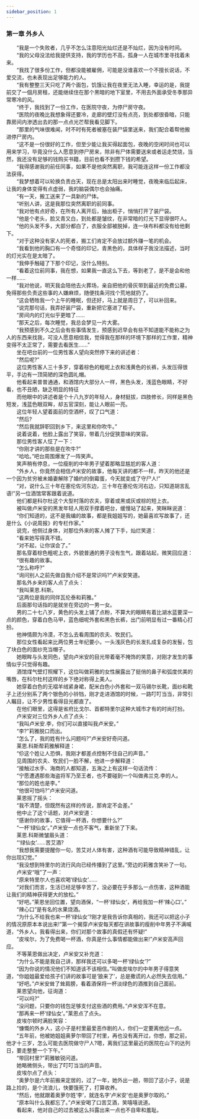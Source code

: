 ```yaml
---
sidebar_position: 1
---
```

### 第一章  外乡人  


　　“我是一个失败者，几乎不怎么注意阳光灿烂还是不灿烂，因为没有时间。  
　　“我的父母没法给我提供支持，我的学历也不高，孤身一人在城市里寻找着未来。  
　　“我找了很多份工作，但都没能被雇佣，可能是没谁喜欢一个不擅长说话，不爱交流，也未表现出足够能力的人。  
　　“我有整整三天只吃了两个面包，饥饿让我在夜里无法入睡，幸运的是，我提前交了一個月房租，还能继续住在那个黑暗的地下室里，不用去外面承受冬季那异常寒冷的风。  
　　“终于，我找到了一份工作，在医院守夜，为停尸房守夜。  
　　“医院的夜晚比我想象得还要冷，走廊的壁灯没有点亮，到处都很昏暗，只能靠房间内渗透出去的那一点点光芒帮我看见脚下。  
　　“那里的气味很难闻，时不时有死者被塞在装尸袋里送来，我们配合着帮他搬进停尸房内。  
　　“这不是一份很好的工作，但至少能让我买得起面包，夜晚的空闲时间也可以用来学习，毕竟没什么人愿意到停尸房来，除非有尸体需要送来或者运走焚烧，当然，我还没有足够的钱购买书籍，目前也看不到攒下钱的希望。  
　　“我得感谢我的前任同事，如果不是他突然离职，我可能连这样一份工作都没法获得。  
　　“我梦想着可以轮换负责白天，现在总是太阳出来时睡觉，夜晚来临后起床，让我的身体变得有点虚弱，我的脑袋偶尔也会抽痛。  
　　“有一天，搬工送来了一具新的尸体。  
　　“听别人讲，这是我那位突然离职的前同事。  
　　“我对他有点好奇，在所有人离开后，抽出柜子，悄悄打开了装尸袋。  
　　“他是个老头，脸又青又白，到处都是皱纹，在非常暗的灯光下显得很吓人。  
　　“他的头发不多，大部分都白了，衣服全部被脱掉，连一块布料都没有给他剩下。  
　　“对于这种没有家人的死者，搬工们肯定不会放过额外赚一笔的机会。  
　　“我看到他的胸口有一个奇怪的印记，青黑色的，具体样子我没法描述，当时的灯光实在是太暗了。  
　　“我伸手触碰了下那个印记，没什么特别。  
　　“看着这位前同事，我在想，如果我一直这么下去，等到老了，是不是会和他一样……  
　　“我对他说，明天我会陪他去火葬场，亲自把他的骨灰带到最近的免费公墓，免得那些负责这些事的人嫌麻烦，随便找条河找个荒地就扔了。  
　　“这会牺牲我一个上午的睡眠，但还好，马上就是周日了，可以补回来。  
　　“说完那句话，我弄好装尸袋，重新把它塞进了柜子。  
　　“房间内的灯光似乎更暗了……  
　　“那天之后，每次睡觉，我总会梦见一片大雾。  
　　“我预感到不久之后会有些事情发生，预感到迟早会有些不知道能不能称之为人的东西来找我，可没人愿意相信我，觉得我在那样的环境下那样的工作里，精神变得不太正常了，需要去看医生……”  
　　坐在吧台前的一位男性客人望向突然停下来的讲述者：  
　　“然后呢?”  
　　这位男性客人三十多岁，穿着棕色的粗呢上衣和浅黄色的长裤，头发压得很平，手边有一顶简陋的深色圆礼帽。  
　　他看起来普普通通，和酒馆内大部分人一样，黑色头发，浅蓝色眼睛，不好看，也不丑陋，缺乏明显的特征  
　　而他眼中的讲述者是个十八九岁的年轻人，身材挺拔，四肢修长，同样是黑色短发，浅蓝色眼双眸，却五官深刻，能让人眼前一亮。  
　　这位年轻人望着面前的空酒杯，叹了口气道：  
　　“然后?  
　　“然后我就辞职回到乡下，来这里和你吹牛。”  
　　说着说着，他脸上露出了笑容，带着几分促狭意味的笑容。  
　　那位男性客人怔了一下：  
　　“你刚才讲的那些是在吹牛?”  
　　“哈哈。”吧台周围爆发了一阵笑声。  
　　笑声稍有停息，一位瘦削的中年男子望着那略显尴尬的客人道：  
　　“外乡人，你竟然会相信卢米安的故事，他每天讲的都不一样，昨天的他还是一个因为贫穷被未婚妻解除了婚约的倒霉蛋，今天就变成了守尸人!”  
　　“对，说什么三十年在塞伦佐河东边，三十年在塞伦佐河右边，只知道胡言乱语!”另一位酒馆常客跟着说道。  
　　他们都是科尔杜这个大型村落的农夫，穿着或黑或灰或棕的短上衣。  
　　被叫做卢米安的黑发年轻人用双手撑着吧台，缓慢站了起来，笑眯眯说道：  
　　“你们知道的，这不是我编的故事，都是我姐姐写的，她最喜欢写故事了，还是什么《小说周报》的专栏作家。”  
　　说完，他侧过身体，对那位外来的客人摊了下手，灿烂笑道：  
　　“看来她写得真不错。  
　　“对不起，让你误会了。”  
　　那名穿着棕色粗呢上衣，外貌普通的男子没有生气，跟着站起，微笑回应道：  
　　“很有趣的故事。  
　　“怎么称呼?”  
　　“询问别人之前先做自我介绍不是常识吗?”卢米安笑道。  
　　那名外乡来的客人点了点头：  
　　“我叫莱恩.科斯。  
　　“这两位是我的同伴瓦伦泰和莉雅。”  
　　后面那句话指的是就坐在旁边的一男一女。  
　　男的二十七八岁，黄色的头发上铺了点粉，不算大的眼睛有着比湖水蓝要深一点的颜色，穿着白色马甲，蓝色细呢外套和黑色长裤，出门前明显有过一番精心打扮。  
　　他神情颇为冷漠，不怎么去看周围的农夫、牧民们。  
　　那位女性看起来比两位男士年纪要小，一头浅灰色的长发扎成复杂的发髻，包了块白色的面纱充当帽子。  
　　她眼眸与头发同色，望向卢米安的目光带着毫不掩饰的笑意，对刚才发生的事情似乎只觉得有趣。  
　　酒馆煤气壁灯照耀下，这位叫做莉雅的女性展露出了挺俏的鼻子和弧度优美的嘴唇，在科尔杜村这样的乡下绝对称得上美人。  
　　她穿着白色的无褶羊绒紧身裙，配米白色小外套和一双马锡尔长靴，面纱和靴子上还分别系了两个银色的小铃铛，刚才走进酒馆的时候，一路叮叮当当，非常引人瞩目，让不少男性看得目光都直了。  
　　在他们眼里，这得是省府比戈尔、首都特里尔这种大城市才有的时尚打扮。  
　　卢米安对三位外乡人点了点头：  
　　“我叫卢米安.李，你们可以直接叫我卢米安。”  
　　“李?”莉雅脱口而出。  
　　“怎么了，我的姓有什么问题吗?”卢米安好奇问道。  
　　莱恩.科斯帮莉雅解释道：  
　　“伱这个姓让人恐惧，我刚才都差点控制不住自己的声音。”  
　　见周围的农夫、牧民们一脸不解，他进一步解释道：  
　　“接触过水手、海商的人都知道，五海之上有这样一句话流传：  
　　“宁愿遭遇那些海盗将军乃至王者，也不要碰到一个叫做弗兰克.李的人。  
　　“那位的姓也是李。”  
　　“他很可怕吗?”卢米安问道。  
　　莱恩摇了摇头：  
　　“我不清楚，但既然有这样的传说，那肯定不会差。”  
　　他中止了这个话题，对卢米安道：  
　　“感谢你的故事，它值得一杯酒，你想要什么?”  
　　“一杯‘绿仙女’。”卢米安一点也不客气，重新坐了下来。  
　　莱恩.科斯微皱眉头道：  
　　“‘绿仙女’……苦艾酒?  
　　“我想我需要提醒你一句，苦艾对人体有害，这种酒有可能导致精神错乱，让你出现幻觉。”  
　　“我没想到特里尔的流行风向已经传播到了这里。”旁边的莉雅含笑补了一句。  
　　卢米安“哦”了一声：  
　　“原来特里尔人也喜欢喝‘绿仙女’……  
　　“对我们而言，生活已经足够辛苦了，没必要在乎多那么一点伤害，这种酒能让我们的精神获得更大的放松。”  
　　“好吧。”莱恩坐回位置，望向酒保，“一杯‘绿仙女’，再给我加一杯‘辣心口’。”  
　　“辣心口”是有名的水果烧酒。  
　　“为什么不给我也来一杯‘绿仙女’?刚才是我告诉你真相的，我还可以把这小子的情况原原本本说出来!”第一个揭穿卢米安每天都在讲故事的瘦削中年男子不满喊道，“外乡人，我看得出来，你们对那个故事的真假还有怀疑!”  
　　“皮埃尔，为了免费喝一杯酒，你真是什么事情都能做出来!”卢米安高声回应。  
　　不等莱恩做出决定，卢米安又补充道：  
　　“为什么不能是我自己讲，那样我还可以多喝一杯‘绿仙女’?”  
　　“因为你说的情况他们不知道该不该相信。”叫做皮埃尔的中年男子得意笑道，“你姐姐最爱给孩子们讲的故事可是‘狼来了’，总是撒谎的人必然失去信用。”  
　　“好吧。”卢米安耸了耸肩膀，看着酒保将一杯淡绿色的酒推到自己面前。  
　　莱恩望向他，征询道：  
　　“可以吗?”  
　　“没问题，只要你的钱包足够支付这些酒的费用。”卢米安浑不在意。  
　　“那再来一杯‘绿仙女’。”莱恩点了点头。  
　　皮埃尔顿时满脸笑容：  
　　“慷慨的外乡人，这小子是村里最爱恶作剧的人，你们一定要离他远一点。  
　　“五年前，他被她姐姐奥萝尔带回了村里，再也没有离开过，你想，那之前，他才十三岁，怎么可能去医院做守尸人?嗯，离我们这里最近的医院在山下的达列日，要走整整一个下午。”  
　　“带回村里?”莉雅敏锐问道。  
　　她略微侧头，带出了叮叮当当的声音。  
　　皮埃尔点了点头：  
　　“奥萝尔是六年前搬来定居的，过了一年，她外出一趟，带回了这小子，说是路上捡的，是个流浪儿，快要饿死了，打算收养。  
　　“然后，他就跟着奥萝尔姓‘李’，就连名字‘卢米安’也是奥萝尔取的。”  
　　“原本叫什么我都忘了。”卢米安喝了口苦艾酒，笑嘻嘻说道。  
　　看起来，他对自己的过去被这么抖露出来一点也不自卑和羞耻。  
